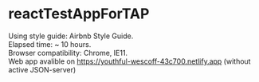 # reactTestAppForTAP
Using style guide: Airbnb Style Guide.<br/>
Elapsed time: ~ 10 hours.<br/>
Browser compatibility: Chrome, IE11.<br/>
Web app avalible on https://youthful-wescoff-43c700.netlify.app (without active JSON-server)
